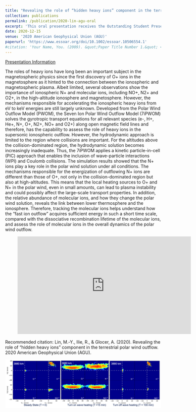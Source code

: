 ```yaml
---
title: "Revealing the role of “hidden heavy ions” component in the terrestrial polar wind outflow"
collection: publications
permalink: /publication/2020-lin-agu-oral
excerpt: 'This oral presentation receives the Outstanding Student Presentation Award (OSPA) in the AGU 2020, which recognizes top 2-5% students at a meeting attended by more than 25,000 researchers from more than 100 countries.'
date: 2020-12-15
venue: '2020 American Geophysical Union (AGU)'
paperurl: 'https://www.essoar.org/doi/10.1002/essoar.10506554.1'
#citation: 'Your Name, You. (2009). &quot;Paper Title Number 1.&quot; <i>Journal 1</i>. 1(1).'
---
```

[Presentation Information](https://agu.confex.com/agu/fm20/meetingapp.cgi/Paper/744727)

The roles of heavy ions have long been an important subject in the magnetospheric physics since the first discovery of O+ ions in the magnetosphere as it hinted to the connection between the ionospheric and magnetospheric plasma. Albeit limited, several observations show the importance of ionospheric N+ and molecular ions, including NO+, N2+ and O2+, in the high-altitude ionosphere and magnetosphere. However, the mechanisms responsible for accelerating the ionospheric heavy ions from eV to keV energies are still largely unknown. Developed from the Polar Wind Outflow Model (PWOM), the Seven Ion Polar Wind Outflow Model (7iPWOM) solves the gyrotropic transport equations for all relevant species (e-, H+, He+, N+, O+, N2+, NO+ and O2+) along open magnetic field lines and therefore, has the capability to assess the role of heavy ions in the supersonic ionospheric outflow. However, the hydrodynamic approach is limited to the region where collisions are important. For the altitudes above the collision-dominated region, the hydrodynamic solution becomes increasingly inadequate. Thus, the 7iPWOM applies a kinetic particle-in-cell (PIC) approach that enables the inclusion of wave-particle interactions (WPI) and Coulomb collisions. The simulation results showed that the N+ ions play a key role in the polar wind solution under all conditions. The mechanisms responsible for the energization of outflowing N+ ions are different than those of O+, not only in the collision-dominated region but also at high-altitudes. This means that the local heating sources to O+ and N+ in the polar wind, even in small amounts, can lead to plasma instability and could possibly affect the large-scale transport properties. In addition, the relative abundance of molecular ions, and how they change the polar wind solution, reveals the link between lower thermosphere and the ionosphere. Therefore, tracking the molecular ions helps understand how the “fast ion outflow” acquires sufficient energy in such a short time scale, compared with the dissociative recombination lifetime of the molecular ions, and assess the role of molecular ions in the overall dynamics of the polar wind outflow.

<figure class="video_container">
<iframe width="560" height="315" src="https://www.youtube.com/embed/NSwrmEGf6_E" title="YouTube video player" frameborder="0" allow="accelerometer; autoplay; clipboard-write; encrypted-media; gyroscope; picture-in-picture" allowfullscreen></iframe>
</figure>

Recommended citation: Lin, M.‐Y., Ilie, R., & Glocer, A. (2020). Revealing the role of “hidden heavy ions” component in the terrestrial polar wind outflow. 2020 American Geophysical Union (AGU).

![](../images/7ipwom_wpi.png)
